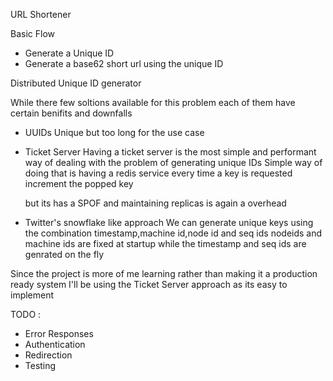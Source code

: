 
URL Shortener

Basic Flow

- Generate a Unique ID 
- Generate a base62 short url using the unique ID


Distributed Unique ID generator

While there few soltions available for this problem each of them have certain benifits
and downfalls

 - UUIDs
   Unique but too long for the use case 

 - Ticket Server
    Having a ticket server is the most simple and performant way of dealing with the problem of generating unique IDs
    Simple way of doing that is having a redis service every time
    a key is requested increment the popped key

     but its has a SPOF and maintaining replicas is again a overhead

 - Twitter's snowflake like approach 
   We can generate unique keys using the combination timestamp,machine id,node id and seq ids
   nodeids and machine ids are fixed at startup while the timestamp and seq ids are genrated on the fly

Since the project is more of me learning rather than making it a production ready system I'll be using the Ticket Server approach as its easy to implement




TODO :
  - Error Responses 
  - Authentication
  - Redirection
  - Testing

  